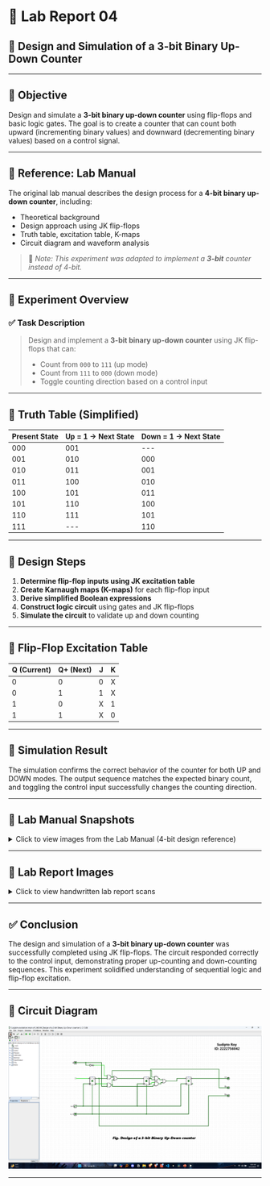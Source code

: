 # 🔬 Lab Report 04  
## 🧪 Design and Simulation of a 3-bit Binary Up-Down Counter

---

## 🎯 Objective
Design and simulate a **3-bit binary up-down counter** using flip-flops and basic logic gates. The goal is to create a counter that can count both upward (incrementing binary values) and downward (decrementing binary values) based on a control signal.

---

## 📘 Reference: Lab Manual

The original lab manual describes the design process for a **4-bit binary up-down counter**, including:
- Theoretical background
- Design approach using JK flip-flops
- Truth table, excitation table, K-maps
- Circuit diagram and waveform analysis

> 📝 *Note: This experiment was adapted to implement a **3-bit** counter instead of 4-bit.*

---

## 📐 Experiment Overview

### ✅ Task Description
> Design and implement a **3-bit binary up-down counter** using JK flip-flops that can:
> - Count from `000` to `111` (up mode)
> - Count from `111` to `000` (down mode)
> - Toggle counting direction based on a control input

---

## 🔁 Truth Table (Simplified)

| Present State | Up = 1 → Next State | Down = 1 → Next State |
|---------------|---------------------|------------------------|
| 000           | 001                 | ---                    |
| 001           | 010                 | 000                    |
| 010           | 011                 | 001                    |
| 011           | 100                 | 010                    |
| 100           | 101                 | 011                    |
| 101           | 110                 | 100                    |
| 110           | 111                 | 101                    |
| 111           | ---                 | 110                    |

---

## 🔧 Design Steps

1. **Determine flip-flop inputs using JK excitation table**
2. **Create Karnaugh maps (K-maps)** for each flip-flop input
3. **Derive simplified Boolean expressions**
4. **Construct logic circuit** using gates and JK flip-flops
5. **Simulate the circuit** to validate up and down counting

---

## 🧮 Flip-Flop Excitation Table

| Q (Current) | Q+ (Next) | J | K |
|-------------|-----------|---|---|
| 0           | 0         | 0 | X |
| 0           | 1         | 1 | X |
| 1           | 0         | X | 1 |
| 1           | 1         | X | 0 |

---

## 🧪 Simulation Result

The simulation confirms the correct behavior of the counter for both UP and DOWN modes. The output sequence matches the expected binary count, and toggling the control input successfully changes the counting direction.

---

## 📸 Lab Manual Snapshots

<details>
<summary>Click to view images from the Lab Manual (4-bit design reference)</summary>

<img src="PNGs/LAB_Manual-04_Design of a 4-bit Binary Up-Down counter-1.png">
<img src="PNGs/LAB_Manual-04_Design of a 4-bit Binary Up-Down counter-2.png">
<img src="PNGs/LAB_Manual-04_Design of a 4-bit Binary Up-Down counter-3.png">
<img src="PNGs/LAB_Manual-04_Design of a 4-bit Binary Up-Down counter-4.png">
<img src="PNGs/LAB_Manual-04_Design of a 4-bit Binary Up-Down counter-5.png">
<img src="PNGs/LAB_Manual-04_Design of a 4-bit Binary Up-Down counter-6.png">

</details>

---

## 📓 Lab Report Images

<details>
<summary>Click to view handwritten lab report scans</summary>

<img src="PNGs/LAB_Report_04-Design of a 3-bit Binary Up-Down counter-1.png">
<img src="PNGs/LAB_Report_04-Design of a 3-bit Binary Up-Down counter-2.png">
<img src="PNGs/LAB_Report_04-Design of a 3-bit Binary Up-Down counter-3.png">
<img src="PNGs/LAB_Report_04-Design of a 3-bit Binary Up-Down counter-4.png">
<img src="PNGs/LAB_Report_04-Design of a 3-bit Binary Up-Down counter-5.png">
<img src="PNGs/LAB_Report_04-Design of a 3-bit Binary Up-Down counter-6.png">
</details>

---

## ✅ Conclusion

The design and simulation of a **3-bit binary up-down counter** was successfully completed using JK flip-flops. The circuit responded correctly to the control input, demonstrating proper up-counting and down-counting sequences. This experiment solidified understanding of sequential logic and flip-flop excitation.

---

## 🔗 Circuit Diagram

<img src="PNGs/LAB-04_Design of a 3-bit Binary Up-Down counter.png">

---
